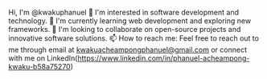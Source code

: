Hi, I'm @kwakuphanuel
👀 I'm interested in software development and technology.
🌱 I'm currently learning web development and exploring new frameworks.
💞️ I'm looking to collaborate on open-source projects and innovative software solutions.
📫 How to reach me: Feel free to reach out to me through email at kwakuacheampongphanuel@gmail.com or connect with me on LinkedIn(https://www.linkedin.com/in/phanuel-acheampong-kwaku-b58a75270)
<!---
kwakuphanuel/kwakuphanuel is a ✨ special ✨ repository because its `README.md` (this file) appears on your GitHub profile.
You can click the Preview link to take a look at your changes.
--->
